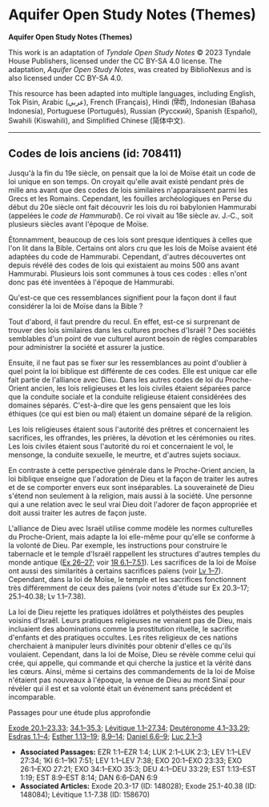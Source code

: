 # Aquifer Open Study Notes (Themes)

**Aquifer Open Study Notes (Themes)**

This work is an adaptation of *Tyndale Open Study Notes* © 2023 Tyndale House Publishers, licensed under the CC BY\-SA 4\.0 license. The adaptation, *Aquifer Open Study Notes*, was created by BiblioNexus and is also licensed under CC BY\-SA 4\.0\.

This resource has been adapted into multiple languages, including English, Tok Pisin, Arabic (عربي), French (Français), Hindi (हिंदी), Indonesian (Bahasa Indonesia), Portuguese (Português), Russian (Русский), Spanish (Español), Swahili (Kiswahili), and Simplified Chinese (简体中文).



--------------------------------

## Codes de lois anciens (id: 708411)

Jusqu'à la fin du 19e siècle, on pensait que la loi de Moïse était un code de loi unique en son temps. On croyait qu'elle avait existé pendant près de mille ans avant que des codes de lois similaires n'apparaissent parmi les Grecs et les Romains. Cependant, les fouilles archéologiques en Perse du début du 20e siècle ont fait découvrir les lois du roi babylonien Hammurabi (appelées le *code de Hammurabi*). Ce roi vivait au 18e siècle av. J.‑C., soit plusieurs siècles avant l'époque de Moïse.

Étonnamment, beaucoup de ces lois sont presque identiques à celles que l'on lit dans la Bible. Certains ont alors cru que les lois de Moïse avaient été adaptées du code de Hammurabi. Cependant, d'autres découvertes ont depuis révélé des codes de lois qui existaient au moins 500 ans avant Hammurabi. Plusieurs lois sont communes à tous ces codes : elles n'ont donc pas été inventées à l'époque de Hammurabi.

Qu'est\-ce que ces ressemblances signifient pour la façon dont il faut considérer la loi de Moïse dans la Bible ? 

Tout d'abord, il faut prendre du recul. En effet, est\-ce si surprenant de trouver des lois similaires dans les cultures proches d'Israël ? Des sociétés semblables d'un point de vue culturel auront besoin de règles comparables pour administrer la société et assurer la justice.

Ensuite, il ne faut pas se fixer sur les ressemblances au point d'oublier à quel point la loi biblique est différente de ces codes. Elle est unique car elle fait partie de l'alliance avec Dieu. Dans les autres codes de loi du Proche\-Orient ancien, les lois religieuses et les lois civiles étaient séparées parce que la conduite sociale et la conduite religieuse étaient considérées des domaines séparés. C'est\-à\-dire que les gens pensaient que les lois éthiques (ce qui est bien ou mal) étaient un domaine séparé de la religion.

Les lois religieuses étaient sous l'autorité des prêtres et concernaient les sacrifices, les offrandes, les prières, la dévotion et les cérémonies ou rites. Les lois civiles étaient sous l'autorité du roi et concernaient le vol, le mensonge, la conduite sexuelle, le meurtre, et d'autres sujets sociaux. 

En contraste à cette perspective générale dans le Proche\-Orient ancien, la loi biblique enseigne que l'adoration de Dieu et la façon de traiter les autres et de se comporter envers eux sont inséparables. La souveraineté de Dieu s'étend non seulement à la religion, mais aussi à la société. Une personne qui a une relation avec le seul vrai Dieu doit l'adorer de façon appropriée et doit aussi traiter les autres de façon juste.

L'alliance de Dieu avec Israël utilise comme modèle les normes culturelles du Proche\-Orient, mais adapte la loi elle\-même pour qu'elle se conforme à la volonté de Dieu. Par exemple, les instructions pour construire le tabernacle et le temple d'Israël rappellent les structures d'autres temples du monde antique ([Ex 26–27](https://ref.ly/Exod26:1-Exod27:21); voir [1R 6\.1–7\.51](https://ref.ly/1Kgs6:1-1Kgs7:51)). Les sacrifices de la loi de Moïse ont aussi des similarités à certains sacrifices païens (voir [Lv 1–7](https://ref.ly/Lev1:1-Lev7:38)). Cependant, dans la loi de Moïse, le temple et les sacrifices fonctionnent très différemment de ceux des païens (voir notes d'étude sur Ex 20\.3–17; 25\.1–40\.38; Lv 1\.1–7\.38). 

La loi de Dieu rejette les pratiques idolâtres et polythéistes des peuples voisins d'Israël. Leurs pratiques religieuses ne venaient pas de Dieu, mais incluaient des abominations comme la prostitution rituelle, le sacrifice d'enfants et des pratiques occultes. Les rites religieux de ces nations cherchaient à manipuler leurs divinités pour obtenir d'elles ce qu'ils voulaient. Cependant, dans la loi de Moïse, Dieu se révèle comme celui qui crée, qui appelle, qui commande et qui cherche la justice et la vérité dans les cœurs. Ainsi, même si certains des commandements de la loi de Moïse n'étaient pas nouveaux à l'époque, la venue de Dieu au mont Sinaï pour révéler qui il est et sa volonté était un événement sans précédent et incomparable.

Passages pour une étude plus approfondie

[Exode 20\.1–23\.33](https://ref.ly/Exod20:1-Exod23:33); [34\.1–35\.3](https://ref.ly/Exod34:1-Exod35:3); [Lévitique 1\.1–27\.34](https://ref.ly/Lev1:1-Lev27:34); [Deutéronome 4\.1–33\.29](https://ref.ly/Deut4:1-Deut33:29); [Esdras 1\.1–4](https://ref.ly/Ezra1:1-Ezra1:4); [Esther 1\.13–19](https://ref.ly/Esth1:13-Esth1:19); [8\.9–14](https://ref.ly/Esth8:9-Esth8:14); [Daniel 6\.6–9](https://ref.ly/Dan6:6-Dan6:9); [Luc 2\.1–3](https://ref.ly/Luke2:1-Luke2:3)

* **Associated Passages:** EZR 1:1–EZR 1:4; LUK 2:1–LUK 2:3; LEV 1:1–LEV 27:34; 1KI 6:1–1KI 7:51; LEV 1:1–LEV 7:38; EXO 20:1–EXO 23:33; EXO 26:1–EXO 27:21; EXO 34:1–EXO 35:3; DEU 4:1–DEU 33:29; EST 1:13–EST 1:19; EST 8:9–EST 8:14; DAN 6:6–DAN 6:9
* **Associated Articles:** Exode 20.3-17 (ID: 148028); Exode 25.1-40.38 (ID: 148084); Lévitique 1.1-7.38 (ID: 158670)

